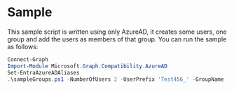 # Sample

This sample script is written using only AzureAD, it creates some users, one group and add the users as members of that group. You can run the sample as follows: 

```PowerShell
Connect-Graph
Import-Module Microsoft.Graph.Compatibility.AzureAD
Set-EntraAzureADAliases
.\sampleGroups.ps1 -NumberOfUsers 2 -UserPrefix 'Test456_' -GroupName 'TestGroup456'
```

